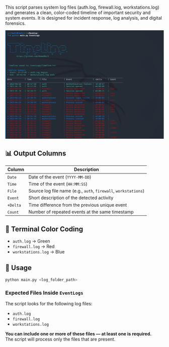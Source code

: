 
This script parses system log files (auth.log, firewall.log, workstations.log) and generates a clean, color-coded timeline of important security and system events. It is designed for incident response, log analysis, and digital forensics.

![Capture](Capture.PNG)

## 📊 Output Columns
| Column   | Description                                                     |
|----------|-----------------------------------------------------------------|
| `Date`   | Date of the event (`YYYY-MM-DD`)                                |
| `Time`   | Time of the event (`HH:MM:SS`)                                  |
| `File`   | Source log file name (e.g., `auth`, `firewall`, `workstations`) |
| `Event`  | Short description of the detected activity                      |
| `+Delta` | Time difference from the previous unique event                  |
| `Count`  | Number of repeated events at the same timestamp                 |


## 🎨 Terminal Color Coding
- `auth.log` → Green
- `firewall.log` → Red
- `workstations.log` → Blue

## 🚀 Usage
```bash
python main.py <log_folder_path>
```

### Expected Files Inside `EventLogs`
The script looks for the following log files:
- `auth.log`
- `firewall.log`
- `workstations.log`

**You can include one or more of these files — at least one is required.**  
The script will process only the files that are present.



